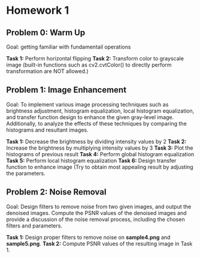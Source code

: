 # Homework 1

## Problem 0: Warm Up
Goal: getting familiar with fundamentail operations

**Task 1:** Perform horizontal flipping
**Task 2:** Transform color to grayscale image (built-in functions such as cv2.cvtColor() to directly perform transformation are NOT allowed.)

## Problem 1: Image Enhancement
Goal: To implement various image processing techniques such as brightness adjustment, histogram equalization, local histogram equalization, and transfer function design to enhance the given gray-level image. Additionally, to analyze the effects of these techniques by comparing the histograms and resultant images.

**Task 1:** Decrease the brightness by dividing intensity values by 2
**Task 2:** Increase the brightness by multiplying intensity values by 3
**Task 3:** Plot the histograms of previous result
**Task 4:** Perform global histogram equalization
**Task 5:** Perform local histogram equalization
**Task 6:** Design transfer function to enhance image (Try to obtain most appealing result by adjusting the parameters.

## Problem 2: Noise Removal
Goal: Design filters to remove noise from two given images, and output the denoised images. Compute the PSNR values of the denoised images and provide a discussion of the noise removal process, including the chosen filters and parameters.

**Task 1:** Design proper filters to remove noise on **sample4.png** and **sample5.png**.
**Task 2:** Compute PSNR values of the resulting image in Task 1.
